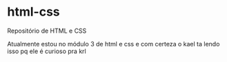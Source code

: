 # html-css
 Repositório de HTML e CSS


Atualmente estou no módulo 3 de html e css e com certeza o kael ta lendo isso pq ele é curioso pra krl

